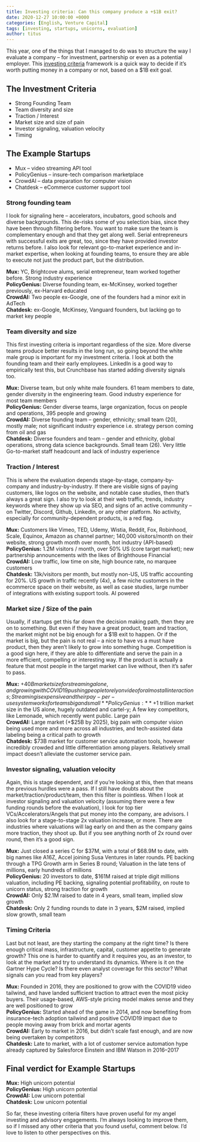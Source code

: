 ```yaml
---
title: Investing criteria: Can this company produce a +$1B exit?
date: 2020-12-27 10:00:00 +0000
categories: [English, Venture Capital]
tags: [investing, startups, unicorns, evaluation]
author: titus
---
```


This year, one of the things that I managed to do was to structure the way I evaluate a company – for investment, partnership or even as a potential employer. This [investing criteria](/posts/my-investment-thesis) framework is a quick way to decide if it’s worth putting money in a company or not, based on a $1B exit goal.

## The Investment Criteria

- Strong Founding Team  
- Team diversity and size  
- Traction / Interest  
- Market size and size of pain  
- Investor signaling, valuation velocity  
- Timing  

## The Example Startups

- Mux – video streaming API tool  
- PolicyGenius – insure-tech comparison marketplace  
- CrowdAI – data preparation for computer vision  
- Chatdesk – eCommerce customer support tool  

### Strong founding team

I look for signaling here – accelerators, incubators, good schools and diverse backgrounds. This de-risks some of you selection bias, since they have been through filtering before. You want to make sure the team is complementary enough and that they get along well. Serial entrepreneurs with successful exits are great, too, since they have provided investor returns before. I also look for relevant go-to-market experience and in-market expertise, when looking at founding teams, to ensure they are able to execute not just the product part, but the distribution.

**Mux:** YC, Brightcove alums, serial entrepreneur, team worked together before. Strong industry experience  
**PolicyGenius:** Diverse founding team, ex-McKinsey, worked together previously, ex-Harvard educated  
**CrowdAI:** Two people ex-Google, one of the founders had a minor exit in AdTech  
**Chatdesk:** ex-Google, McKinsey, Vanguard founders, but lacking go to market key people  

### Team diversity and size

This first investing criteria is important regardless of the size. More diverse teams produce better results in the long run, so going beyond the white male group is important for my investment criteria. I look at both the founding team and their early employees. LinkedIn is a good way to empirically test this, but Crunchbase has started adding diversity signals too.

**Mux:** Diverse team, but only white male founders. 61 team members to date, gender diversity in the engineering team. Good industry experience for most team members  
**PolicyGenius:** Gender diverse teams, large organization, focus on people and operations, 395 people and growing  
**CrowdAI:** Diverse founding team – gender, ethnicity; small team (20), mostly male; not significant industry experience i.e. strategy person coming from oil and gas  
**Chatdesk:** Diverse founders and team – gender and ethnicity, global operations, strong data science backgrounds. Small team (26). Very little Go-to-market staff headcount and lack of industry experience  

### Traction / Interest

This is where the evaluation depends stage-by-stage, company-by-company and industry-by-industry. If there are visible signs of paying customers, like logos on the website, and notable case studies, then that’s always a great sign. I also try to look at their web traffic, trends, industry keywords where they show up via SEO, and signs of an active community – on Twitter, Discord, Github, LinkedIn, or any other platform. No activity, especially for community-dependent products, is a red flag.

**Mux:** Customers like Vimeo, TED, Udemy, Wistia, Reddit, Fox, Robinhood, Scale, Equinox, Amazon as channel partner; 140,000 visitors/month on their website, strong growth month over month, hot industry (API-based)  
**PolicyGenius:** 1.2M visitors / month, over 50% US (core target market); new partnership announcements with the likes of Brighthouse Financial  
**CrowdAI:** Low traffic, low time on site, high bounce rate, no marquee customers  
**Chatdesk:** 13k/visitors per month, but mostly non-US, US traffic accounting for 20%. US growth in traffic recently (4x), a few niche customers in the ecommerce space on their website, as well as case studies, large number of integrations with existing support tools. AI powered  

### Market size / Size of the pain

Usually, if startups get this far down the decision making path, then they are on to something. But even if they have a great product, team and traction, the market might not be big enough for a $1B exit to happen. Or if the market is big, but the pain is not real – a nice to have vs a must have product, then they aren’t likely to grow into something huge. Competition is a good sign here, if they are able to differentiate and serve the pain in a more efficient, compelling or interesting way. If the product is actually a feature that most people in the target market can live without, then it’s safer to pass.

**Mux:** +$40B market size for streaming alone, and growing with COVID19 pushing people to rely on video for almost all interactions; Streaming is expensive and their pay-per-use system works for teams big and small  
**PolicyGenius:** +$1 trillion market size in the US alone, hugely outdated and cartel-y; A few key competitors, like Lemonade, which recently went public. Large pain  
**CrowdAI:** Large market (+$25B by 2025), big pain with computer vision being used more and more across all industries, and tech-assisted data labeling being a critical path to growth  
**Chatdesk:** $73B market for customer service automation tools, however incredibly crowded and little differentiation among players. Relatively small impact doesn’t alleviate the customer service pain.  

### Investor signaling, valuation velocity

Again, this is stage dependent, and if you’re looking at this, then that means the previous hurdles were a pass. If I still have doubts about the market/traction/product/team, then this filter is pointless. When I look at investor signaling and valuation velocity (assuming there were a few funding rounds before the evaluation), I look for top tier VCs/Accelerators/Angels that put money into the company, are advisors. I also look for a stage-to-stage 2x valuation increase, or more. There are industries where valuations will lag early on and then as the company gains more traction, they shoot up. But if you see anything north of 2x round over round, then it’s a good sign.

**Mux:** Just closed a series C for $37M, with a total of $68.9M to date, with big names like A16Z, Accel joining Susa Ventures in later rounds. PE backing through a TPG Growth arm in Series B round; Valuation in the late tens of millions, early hundreds of millions  
**PolicyGenius:** 20 investors to date, $161M raised at triple digit millions valuation, including PE backing, signaling potential profitability, on route to unicorn status, strong traction for growth  
**CrowdAI:** Only $2.1M raised to date in 4 years, small team, implied slow growth  
**Chatdesk:** Only 2 funding rounds to date in 3 years, $2M raised, implied slow growth, small team  

### Timing Criteria

Last but not least, are they starting the company at the right time? Is there enough critical mass, infrastructure, capital, customer appetite to generate growth? This one is harder to quantify and it requires you, as an investor, to look at the market and try to understand its dynamics. Where is it on the Gartner Hype Cycle? Is there even analyst coverage for this sector? What signals can you read from key players?

**Mux:** Founded in 2016, they are positioned to grow with the COVID19 video tailwind, and have landed sufficient traction to attract even the most picky buyers. Their usage-based, AWS-style pricing model makes sense and they are well positioned to grow  
**PolicyGenius:** Started ahead of the game in 2014, and now benefiting from insurance-tech adoption tailwind and positive COVID19 impact due to people moving away from brick and mortar agents  
**CrowdAI:** Early to market in 2016, but didn’t scale fast enough, and are now being overtaken by competitors  
**Chatdesk:** Late to market, with a lot of customer service automation hype already captured by Salesforce Einstein and IBM Watson in 2016–2017  

## Final verdict for Example Startups

**Mux:** High unicorn potential  
**PolicyGenius:** High unicorn potential  
**CrowdAI:** Low unicorn potential  
**Chatdesk:** Low unicorn potential  

So far, these investing criteria filters have proven useful for my angel investing and advisory engagements. I’m always looking to improve them, so if I missed any other criteria that you found useful, comment below. I’d love to listen to other perspectives on this.
